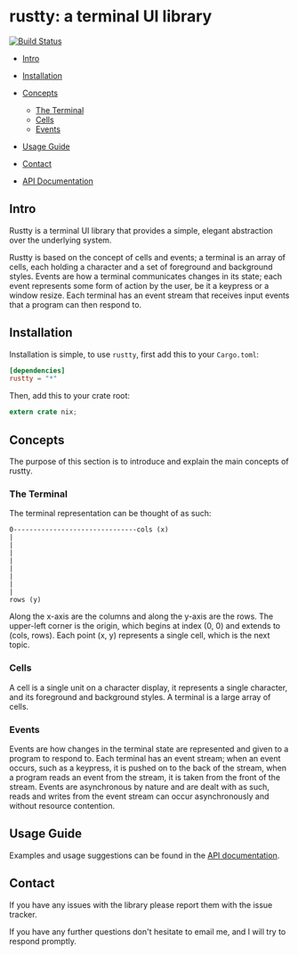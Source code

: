 # rustty: a terminal UI library

[![Build Status](https://travis-ci.org/cpjreynolds/rustty.svg?branch=master)](https://travis-ci.org/cpjreynolds/rustty)

- [Intro](#intro)
- [Installation](#installation)
- [Concepts](#concepts)
	- [The Terminal](#the-terminal)
	- [Cells](#cells)
	- [Events](#events)
- [Usage Guide](#usage-guide)
- [Contact](#contact)

- [API Documentation](http://cpjreynolds.github.io/rustty)

## Intro

Rustty is a terminal UI library that provides a simple, elegant abstraction
over the underlying system.

Rustty is based on the concept of cells and events; a terminal is an array of
cells, each holding a character and a set of foreground and background styles.
Events are how a terminal communicates changes in its state; each event
represents some form of action by the user, be it a keypress or a window resize.
Each terminal has an event stream that receives input events that a program can
then respond to.

## Installation

Installation is simple, to use `rustty`, first add this to your `Cargo.toml`:

```toml
[dependencies]
rustty = "*"
```

Then, add this to your crate root:

```rust
extern crate nix;
```

## Concepts

The purpose of this section is to introduce and explain the main concepts of
rustty.

### The Terminal

The terminal representation can be thought of as such:

```
0-------------------------------cols (x)
|
|
|
|
|
|
|
|
rows (y)
```

Along the x-axis are the columns and along the y-axis are the rows. The
upper-left corner is the origin, which begins at index (0, 0) and extends to
(cols, rows). Each point (x, y) represents a single cell, which is the next
topic.

### Cells

A cell is a single unit on a character display, it represents a single
character, and its foreground and background styles. A terminal is a large array
of cells.

### Events

Events are how changes in the terminal state are represented and given to a
program to respond to. Each terminal has an event stream; when an event occurs,
such as a keypress, it is pushed on to the back of the stream, when a program
reads an event from the stream, it is taken from the front of the stream. Events
are asynchronous by nature and are dealt with as such, reads and writes from the
event stream can occur asynchronously and without resource contention.

## Usage Guide

Examples and usage suggestions can be found in the [API
documentation](http://cpjreynolds.github.io/rustty).

## Contact

If you have any issues with the library please report them with the issue
tracker.

If you have any further questions don't hesitate to email me, and I will try to
respond promptly.
